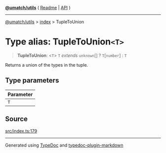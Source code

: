 [**@umatch/utils**](../../README.md) ( [Readme](../../README.md) \| [API](../../API.md) )

---

[@umatch/utils](../../API.md) > [index](../README.md) > TupleToUnion

# Type alias: TupleToUnion`<T>`

> **TupleToUnion**: \<`T`\> `T` _extends_ `unknown`[] ? `T`[`number`] : `T`

Returns a union of the types in the tuple.

## Type parameters

| Parameter |
| :-------- |
| `T`       |

## Source

[src/index.ts:179](https://github.com/umatch-oficial/utils/blob/fe3e40a/src/index.ts#L179)

---

Generated using [TypeDoc](https://typedoc.org/) and [typedoc-plugin-markdown](https://www.npmjs.com/package/typedoc-plugin-markdown)
